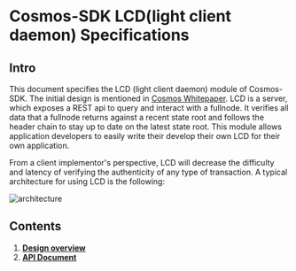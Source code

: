 # Cosmos-SDK LCD(light client daemon) Specifications

## Intro

This document specifies the LCD (light client daemon) module of Cosmos-SDK. The initial design is mentioned in [Cosmos Whitepaper](https://cosmos.network/resources/whitepaper#inter-blockchain-communication-ibc). LCD is a server, which exposes a REST api to query and interact with a fullnode. It verifies all data that a fullnode returns against a recent state root and follows the header chain to stay up to date on the latest state root. This module allows application developers to easily write their develop their own LCD for their own application. 

From a client implementor's perspective, LCD will decrease the difficulty and latency of verifying the authenticity of any type of transaction. A typical architecture for using LCD is the following:

![architecture](https://github.com/irisnet/cosmos-sdk/raw/suyu/lcd/docs/spec/lcd/pics/architecture.png)

## Contents

1. [**Design overview**](https://github.com/irisnet/cosmos-sdk/blob/suyu/lcd/docs/spec/lcd/LCD%20Overview.md)
2. [**API Document**](https://github.com/irisnet/cosmos-sdk/blob/suyu/lcd/docs/spec/lcd/api.md)



